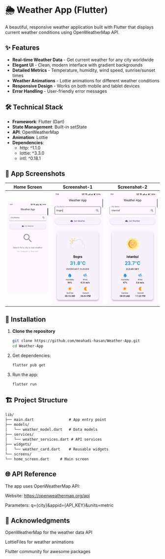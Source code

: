 # 🌦️ Weather App (Flutter)

A beautiful, responsive weather application built with Flutter that displays current weather conditions using OpenWeatherMap API.

## ✨ Features

- **Real-time Weather Data** - Get current weather for any city worldwide
- **Elegant UI** - Clean, modern interface with gradient backgrounds
- **Detailed Metrics** - Temperature, humidity, wind speed, sunrise/sunset times
- **Weather Animations** - Lottie animations for different weather conditions
- **Responsive Design** - Works on both mobile and tablet devices
- **Error Handling** - User-friendly error messages

## 🛠️ Technical Stack

- **Framework**: Flutter (Dart)
- **State Management**: Built-in setState
- **API**: OpenWeatherMap
- **Animation**: Lottie
- **Dependencies**:
  - http: ^1.1.0
  - lottie: ^3.3.0
  - intl: ^0.18.1

## 📱 App Screenshots

| Home Screen | Screenshot-1 | Screenshot-2 |
|-------------|-------------|-------------|
| ![Home](Images/HomeScreen.jpg) | ![Location-1](Images/Bogra.jpg) | ![Location-2](Images/Istambul.jpg)
## 🚀 Installation

1. **Clone the repository**
   ```bash
   git clone https://github.com/meahadi-hasan/Weather-App.git
   cd Weather-App

2. Get dependencies:

   ```bash
   flutter pub get

3. Run the app:

   ```bash
   flutter run

## 🏗️ Project Structure

    lib/
    ├── main.dart                # App entry point
    ├── models/
    │   └── weather_model.dart   # Data models
    ├── services/
    │   └── weather_services.dart # API services
    ├── widgets/
    │   └── weather_card.dart    # Reusable widgets
    └── screens/
    └── home_screen.dart     # Main screen
    
## 🌐 API Reference
The app uses OpenWeatherMap API:

Website: https://openweathermap.org/api

Parameters: q={city}&appid={API_KEY}&units=metric


## 🙏 Acknowledgments
OpenWeatherMap for the weather data API

LottieFiles for weather animations

Flutter community for awesome packages


